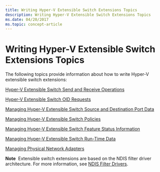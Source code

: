 ```yaml
---
title: Writing Hyper-V Extensible Switch Extensions Topics
description: Writing Hyper-V Extensible Switch Extensions Topics
ms.date: 04/20/2017
ms.topic: concept-article
---
```


# Writing Hyper-V Extensible Switch Extensions Topics


The following topics provide information about how to write Hyper-V extensible switch extensions:

[Hyper-V Extensible Switch Send and Receive Operations](hyper-v-extensible-switch-send-and-receive-operations.md)

[Hyper-V Extensible Switch OID Requests](hyper-v-extensible-switch-oid-requests.md)

[Managing Hyper-V Extensible Switch Source and Destination Port Data](managing-hyper-v-extensible-switch-source-and-destination-port-data.md)

[Managing Hyper-V Extensible Switch Policies](managing-hyper-v-extensible-switch-extensibility-policies.md)

[Managing Hyper-V Extensible Switch Feature Status Information](managing-hyper-v-extensible-switch-feature-status-information.md)

[Managing Hyper-V Extensible Switch Run-Time Data](managing-hyper-v-extensible-switch-run-time-data.md)

[Managing Physical Network Adapters](managing-physical-network-adapters.md)

**Note**  Extensible switch extensions are based on the NDIS filter driver architecture. For more information, see [NDIS Filter Drivers](ndis-filter-drivers.md).

 

 

 





